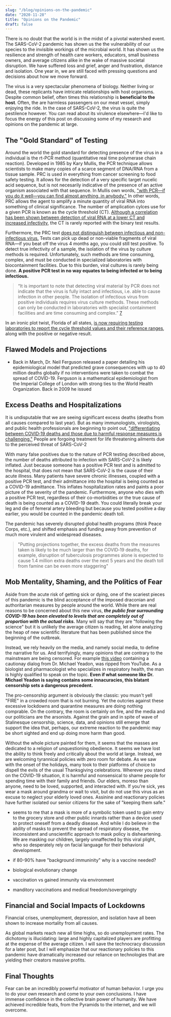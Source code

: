 ```yaml
---
slug: "/blog/opinions-on-the-pandemic"
date: "2020-11-28"
title: "Opinions on the Pandemic"
draft: false
---
```


There is no doubt that the world is in the midst of a pivotal watershed event. The SARS-CoV-2 pandemic has shown us the the vulnerability of our species to the invisible workings of the microbial world. It has shown us the resilience and strength of health care workers, educators, small business owners, and average citizens alike in the wake of massive societal disruption. We have suffered loss and grief, anger and frustration, distance and isolation. One year in, we are still faced with pressing questions and decisions about how we move forward.

The virus is a very spectacular phenomena of biology. Neither living or dead, these replicants have intricate relationships with host organisms. Despite common belief, often times this relationship is **beneficial to the host**. Often, the are harmless passengers on our meat vessel, simply enjoying the ride. In the case of SARS-CoV-2, the virus is quite the pestilence however. You can read about its virulence elsewhere—I'd like to focus the energy of this post on discussing some of my research and opinions on the pandemic at large.

## The "Gold Standard" of Testing

Around the world the gold standard for detecting presence of the virus in a individual is the rt-PCR method (quantitative real time polymerase chain reaction). Developed in 1985 by Kary Mullis, the PCR technique allows scientists to make many copies of a scarce segment of DNA/RNA from a tissue sample. PRC is used in everything from cancer screening to food safety testing. It allows for the detection of a very specific target nucelic acid sequence, but is not necesarily indicative of the presence of an active organism associated with that sequence. In Mullis own words, ["with PCR—if you do it well—you can find almost anything, in anybody."][2] In other words, PRC allows the agent to amplify a minute quantity of viral RNA into something of clinical significance. The number of amplication cylces use for a given PCR is known as the cycle threshold (CT). [Although a correlation has been shown between detection of viral RNA at a lower CT and increased infectivity][3], the CT is rarely reported with the binary test results.

Furthermore, the PRC test [does not distinguish between infectious and non-infectious virus.][1] Tests can pick up dead or non-viable fragments of viral RNA—if you beat off the virus 4 months ago, you could still test positive. To detect true infectivity of a sample, the isolation of the virus by culture methods is required. Unfortunately, such methods are time consuming, complex, and must be conducted in specialized laboratories with biocontainment facilities. Due to this burden, viral cultures is rarely being done. **A positive PCR test in no way equates to being infected or to being infectious.**

> “It is important to note that detecting viral material by PCR does not indicate that the virus is fully intact and infectious, i.e. able to cause infection in other people. The isolation of infectious virus from positive individuals requires virus culture methods. These methods can only be conducted in laboratories with specialist containment facilities and are time consuming and complex.” [7][7]

In an ironic plot twist, Florida of all states, [is now requiring testing laboratories to report the cycle threshold values and their reference ranges][8], along with the positive or negative result.

## Flawed Models and Projections

- Back in March, Dr. Neil Ferguson released a paper detailing his epidemiological model that predicted grave consequences with up to 40 million deaths globally if no interventions were taken to combat the spread of COVID-19.  Ferguson is a mathematical epidemiologist from the Imperial College of London with strong ties to the World Health Organization.  Back in 2009 he issued 
  

## Excess Deaths and Hospitalizations

It is undisputable that we are seeing significant excess deaths (deaths from all causes compared to last year). But as many immunologists, virologists, and public health professionals are beginning to point out, ["differentiating between COVID‐19 deaths and those due to harmful response measures is challenging."][4] People are forgoing treatment for life threatening ailments due to the perceived threat of SARS-CoV-2

With many false positives due to the nature of PCR testing described above, the number of deaths attributed to infection with SARS-CoV-2 is likely inflated. Just because someone has a positive PCR test and is admitted to the hospital, that does not mean that SARS-CoV-2 is the cause of their acute illness. Many patients have severe chronic illnesses, coupled with a positive PCR test, and their admittance into the hospital is being counted as a COVID-19 admittance. This inflates hospitalization rates and paints a poor picture of the severity of the pandemic. Furthermore, anyone who dies with a positive PCR test, regardless of their co-morbidities or the true cause of death is being counted as a COVID-19 death. You could literally break your leg and die of femeral artery bleeding but because you tested positive a day earlier, you would be counted in the pandemic death toll.

The pandemic has severely disrupted global health programs (think Peace Corps, etc.), and shifted emphasis and funding away from prevention of much more virulent and widespread diseases.

> "Putting projections together, the excess deaths from the measures taken is likely to be much larger than the COVID‐19 deaths, for example, disruption of tuberculosis programmes alone is expected to cause 1.4 million extra deaths over the next 5 years and the death toll from famine can be even more staggering"

## Mob Mentality, Shaming, and the Politics of Fear

Aside from the acute risk of getting sick or dying, one of the scariest pieces of this pandemic is the blind acceptance of the imposed draconian and authoritarian measures by people around the world. While there are real reasons to be concerned about this new virus, _**the public fear surrounding COVID-19 has been elevated to levels that are completely out of proportion with the actual risks.**_ Many will say that they are "following the science" but it is unlikely the average citizen is reading, let alone analyzing the heap of new scientific literature that has been published since the beginning of the outbreak.

Instead, we rely heavily on the media, and namely social media, to define the narrative for us. And terrifyingly, many opinions that are contrary to the mainstream are being censored. For example [this video][5] containing a cautionay dialog from Dr. Michael Yeadon, was ripped from YouTube. As a biologist and pharmacologist who specializes in respiratory health, the man is highly qualified to speak on the topic. **Even if what someone like Dr. Michael Yeadon is saying contains some innacuracies, this blatant censorship sets a dangerous precedent.**

The pro-censorship argument is obviously the classic: you musn't yell "FIRE" in a crowded room that is not burning. Yet the outcries against these excessive lockdowns and quarantine measures are doing nothing comprable. On the contrary, the room is certainly on fire, and the media and our politicians are the arsonists. Against the grain and in spite of wave of Stalinesque censorship, science, data, and opinions still emerge that support the idea that, perhaps, our extreme reaction to the pandemic may be short sighted and end up doing more harm than good.

Without the whole picture painted for them, it seems that the masses are dedicated to a religion of unquestioning obedience. It seems we have lost the ability to think freely and critically about the world at large.  Instead, we are welcoming tyrannical policies with zero room for debate.  As we saw with the onset of the holidays, many took to their platforms of choice to dispell the evils of the usual Thanksgiving celebrations. Wherever you stand on the COVID-19 situation, it is harmful and nonsensical to shame people for spending time with their family and friends. Our elders, moreso than anyone, need to be loved, supported, and interacted with. If you're sick, yes wear a mask around grandma or wait to visit, but do not use this virus as an excuse to neglect your elderly loved ones. Assinine and reactionary policies have further isolated our senior citizens for the sake of "keeping them safe." 

- seems to me that a mask is more of a symbolic token used to gain entry to the grocery store and other public innards rather than a device used to protect oneself from a deadly disease. And while I do believe in the ability of masks to prevent the spread of respiratory disease, the inconsistent and unscientific approach to mask policy is disheartening. We are masking our children, largely unnaffected by this viral plight, who so desperately rely on facial language for their behavioral development.

- if 80-90% have "background immuninity" why is a vaccine needed?
- biological evolutionary change
- vaccination vs gained immunity via environment
- manditory vaccinations and medical freedom/sovergeingty

## Financial and Social Impacts of Lockdowns

Financial crises, unemployment, depression, and isolation have all been shown to increase mortality from all causes.

As global markets reach new all time highs, so do unemployment rates. The dichotomy is illucidating: large and highly capitalized players are profitting at the expense of the average citizen. I will save the technocracy discussion for a later post, but I will emphasize that our reactionary policies to this pandemic have dramatically increased our reliance on technologies that are yielding their creators massive profits.

## Final Thoughts

Fear can be an incredibly powerful motivator of human behavior. I urge you to do your own research and come to your own conclusions. I have immense confidence in the collective brain power of humanity. We have achieved incredible feats, from the Pyramids to the internet, and we will overcome.


##

[1]: https://en.wikipedia.org/wiki/Hobbit#Lifestyle "PCR Testing Overview"
[2]: https://youtu.be/Xc0Kysti6Kc?t=30 "Kary Mullis on PCR"
[3]: https://someyoutubelink "Cycle threshold and infectivity"
[4]: https://onlinelibrary.wiley.com/doi/full/10.1111/eci.13423 "Global perspective of COVID-19 epidemiology for a full-cycle pandemic"
[5]: http:?/michaelyeatonvideo "Dr Michael Yeaton believes the pandemic is over"
[6]: https://academic.oup.com/cid/advance-article/doi/10.1093/cid/ciaa1491/5912603 "Infectious Diseases Society of America Study"
[7]: https://twitter.com/niall_boylan/status/1301285620996861953?lang=en "Niall Bolan on PCR"
[8]: https://www.flhealthsource.gov/files/Laboratory-Reporting-CT-Values-12032020.pdf "Florida Surgeon General's memo on COVID-19 testing"
